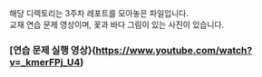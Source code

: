 해당 디렉토리는 3주차 레포트를 모아놓은 파일입니다. <br>
교재 연습 문제 영상이며,
꽃과 바다 그림이 있는 사진이 있습니다.
### [연습 문제 실행 영상}(https://www.youtube.com/watch?v=_kmerFPj_U4)
